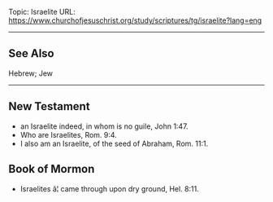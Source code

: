 Topic: Israelite
URL: https://www.churchofjesuschrist.org/study/scriptures/tg/israelite?lang=eng

---

## See Also

Hebrew; Jew

---

## New Testament

- an Israelite indeed, in whom is no guile, John 1:47.
- Who are Israelites, Rom. 9:4.
- I also am an Israelite, of the seed of Abraham, Rom. 11:1.

## Book of Mormon

- Israelites â¦ came through upon dry ground, Hel. 8:11.

